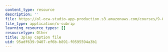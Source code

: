 ```yaml
---
content_type: resource
description: ''
file: https://ol-ocw-studio-app-production.s3.amazonaws.com/courses/9-00-introduction-to-psychology-fall-2004/95adf6399407ef6bb891f0595594a3b1_10489.srt
file_type: application/x-subrip
learning_resource_types: []
resourcetype: Other
title: 3play caption file
uid: 95adf639-9407-ef6b-b891-f0595594a3b1
---
```

